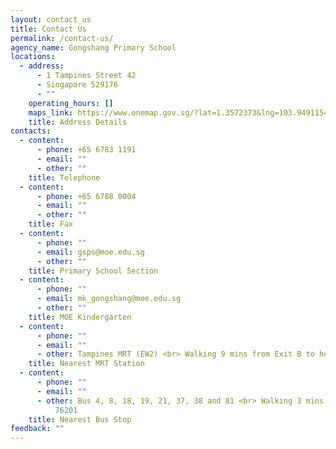```yaml
---
layout: contact_us
title: Contact Us
permalink: /contact-us/
agency_name: Gongshang Primary School
locations:
  - address:
      - 1 Tampines Street 42
      - Singapore 529176
      - ""
    operating_hours: []
    maps_link: https://www.onemap.gov.sg/?lat=1.3572373&lng=103.9491154
    title: Address Details
contacts:
  - content:
      - phone: +65 6783 1191
      - email: ""
      - other: ""
    title: Telephone
  - content:
      - phone: +65 6788 0004
      - email: ""
      - other: ""
    title: Fax
  - content:
      - phone: ""
      - email: gsps@moe.edu.sg
      - other: ""
    title: Primary School Section
  - content:
      - phone: ""
      - email: mk_gongshang@moe.edu.sg
      - other: ""
    title: MOE Kindergarten
  - content:
      - phone: ""
      - email: ""
      - other: Tampines MRT (EW2) <br> Walking 9 mins from Exit B to here
    title: Nearest MRT Station
  - content:
      - phone: ""
      - email: ""
      - other: Bus 4, 8, 18, 19, 21, 37, 38 and 81 <br> Walking 3 mins from bus stop
          76201
    title: Nearest Bus Stop
feedback: ""
---
```

